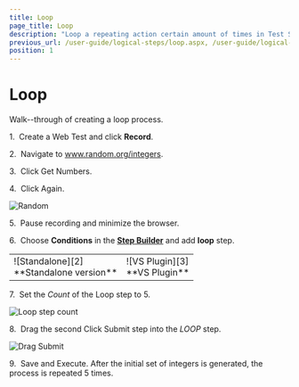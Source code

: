 ```yaml
---
title: Loop
page_title: Loop
description: "Loop a repeating action certain amount of times in Test Studio test. Loop cycle in Test Studio test"
previous_url: /user-guide/logical-steps/loop.aspx, /user-guide/logical-steps/loop
position: 1
---
```

# Loop

Walk--through of creating a loop process.

1.&nbsp; Create a Web Test and click **Record**.

2.&nbsp; Navigate to <a href="http://www.random.org/integers/" target="_blank">www.random.org/integers</a>.

3.&nbsp; Click Get Numbers. 

4.&nbsp; Click Again.

![Random][1]

5.&nbsp; Pause recording and minimize the browser.

6.&nbsp; Choose **Conditions** in the <a href="/getting-started/test-recording/step-suggestions" target="_blank">**Step Builder**</a> and add **loop** step.

<table id="no-table">
<tr>
<td>![Standalone][2]<br>**Standalone version**</td>
<td>![VS Plugin][3]<br>**VS Plugin**</td>
<tr>
<table>

7.&nbsp; Set the *Count* of the Loop step to 5.

![Loop step count][4]

8.&nbsp; Drag the second Click Submit step into the *LOOP* step.

![Drag Submit][5]

9.&nbsp; Save and Execute. After the initial set of integers is generated, the process is repeated 5 times.

[1]: /img/features/logical-steps/loop/fig1.png
[2]: /img/features/logical-steps/loop/step-builder-loop.png
[3]: /img/features/logical-steps/loop/vs-step-builder.png
[4]: /img/features/logical-steps/loop/extended-menu-loop.png
[5]: /img/features/logical-steps/loop/drag-drop-loop.png